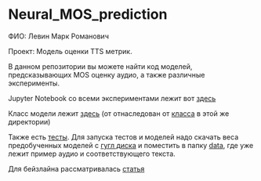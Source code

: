 # Neural_MOS_prediction

ФИО: Левин Марк Романович

Проект: Модель оценки TTS метрик.

В данном репозитории вы можете найти код моделей, предсказывающих MOS оценку аудио, а также различные эксперименты.

Jupyter Notebook со всеми экспериментами лежит вот [здесь](https://github.com/bananananacat/HSE_DL_2025/blob/main/project/MOSNET.ipynb)

Класс модели лежит [здесь](https://github.com/bananananacat/HSE_DL_2025/blob/main/project/src/models/mosnet.py) (от отнаследован от [класса](https://github.com/bananananacat/HSE_DL_2025/blob/main/project/src/models/base_model.py) в этой же директории)

Также есть [тесты](https://github.com/bananananacat/HSE_DL_2025/blob/main/project/tests/test_models.py). Для запуска тестов и моделей надо скачать веса предобученных моделей с [гугл диска](https://drive.google.com/drive/folders/1iOhUhGE3fG4phKu73qhw7SV2s5fMIFAq) и поместить в папку [data](https://github.com/bananananacat/HSE_DL_2025/tree/main/project/tests/data), где уже лежит пример аудио и соответствующего текста.

Для бейзлайна рассматривалась [статья](https://arxiv.org/pdf/1904.08352)
